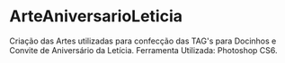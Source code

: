 # ArteAniversarioLeticia

Criação das Artes utilizadas para confecção das TAG's para Docinhos e Convite de Aniversário da Letícia.
Ferramenta Utilizada: Photoshop CS6.
